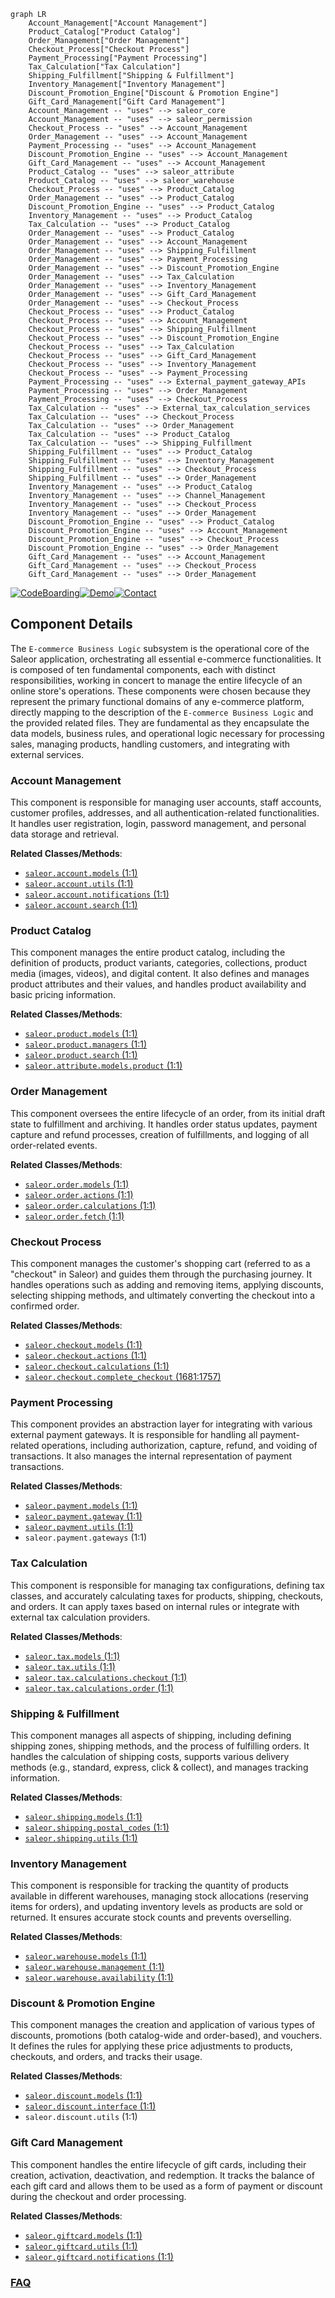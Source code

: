 ```mermaid
graph LR
    Account_Management["Account Management"]
    Product_Catalog["Product Catalog"]
    Order_Management["Order Management"]
    Checkout_Process["Checkout Process"]
    Payment_Processing["Payment Processing"]
    Tax_Calculation["Tax Calculation"]
    Shipping_Fulfillment["Shipping & Fulfillment"]
    Inventory_Management["Inventory Management"]
    Discount_Promotion_Engine["Discount & Promotion Engine"]
    Gift_Card_Management["Gift Card Management"]
    Account_Management -- "uses" --> saleor_core
    Account_Management -- "uses" --> saleor_permission
    Checkout_Process -- "uses" --> Account_Management
    Order_Management -- "uses" --> Account_Management
    Payment_Processing -- "uses" --> Account_Management
    Discount_Promotion_Engine -- "uses" --> Account_Management
    Gift_Card_Management -- "uses" --> Account_Management
    Product_Catalog -- "uses" --> saleor_attribute
    Product_Catalog -- "uses" --> saleor_warehouse
    Checkout_Process -- "uses" --> Product_Catalog
    Order_Management -- "uses" --> Product_Catalog
    Discount_Promotion_Engine -- "uses" --> Product_Catalog
    Inventory_Management -- "uses" --> Product_Catalog
    Tax_Calculation -- "uses" --> Product_Catalog
    Order_Management -- "uses" --> Product_Catalog
    Order_Management -- "uses" --> Account_Management
    Order_Management -- "uses" --> Shipping_Fulfillment
    Order_Management -- "uses" --> Payment_Processing
    Order_Management -- "uses" --> Discount_Promotion_Engine
    Order_Management -- "uses" --> Tax_Calculation
    Order_Management -- "uses" --> Inventory_Management
    Order_Management -- "uses" --> Gift_Card_Management
    Order_Management -- "uses" --> Checkout_Process
    Checkout_Process -- "uses" --> Product_Catalog
    Checkout_Process -- "uses" --> Account_Management
    Checkout_Process -- "uses" --> Shipping_Fulfillment
    Checkout_Process -- "uses" --> Discount_Promotion_Engine
    Checkout_Process -- "uses" --> Tax_Calculation
    Checkout_Process -- "uses" --> Gift_Card_Management
    Checkout_Process -- "uses" --> Inventory_Management
    Checkout_Process -- "uses" --> Payment_Processing
    Payment_Processing -- "uses" --> External_payment_gateway_APIs
    Payment_Processing -- "uses" --> Order_Management
    Payment_Processing -- "uses" --> Checkout_Process
    Tax_Calculation -- "uses" --> External_tax_calculation_services
    Tax_Calculation -- "uses" --> Checkout_Process
    Tax_Calculation -- "uses" --> Order_Management
    Tax_Calculation -- "uses" --> Product_Catalog
    Tax_Calculation -- "uses" --> Shipping_Fulfillment
    Shipping_Fulfillment -- "uses" --> Product_Catalog
    Shipping_Fulfillment -- "uses" --> Inventory_Management
    Shipping_Fulfillment -- "uses" --> Checkout_Process
    Shipping_Fulfillment -- "uses" --> Order_Management
    Inventory_Management -- "uses" --> Product_Catalog
    Inventory_Management -- "uses" --> Channel_Management
    Inventory_Management -- "uses" --> Checkout_Process
    Inventory_Management -- "uses" --> Order_Management
    Discount_Promotion_Engine -- "uses" --> Product_Catalog
    Discount_Promotion_Engine -- "uses" --> Account_Management
    Discount_Promotion_Engine -- "uses" --> Checkout_Process
    Discount_Promotion_Engine -- "uses" --> Order_Management
    Gift_Card_Management -- "uses" --> Account_Management
    Gift_Card_Management -- "uses" --> Checkout_Process
    Gift_Card_Management -- "uses" --> Order_Management
```
[![CodeBoarding](https://img.shields.io/badge/Generated%20by-CodeBoarding-9cf?style=flat-square)](https://github.com/CodeBoarding/CodeBoarding)[![Demo](https://img.shields.io/badge/Try%20our-Demo-blue?style=flat-square)](https://www.codeboarding.org/demo)[![Contact](https://img.shields.io/badge/Contact%20us%20-%20contact@codeboarding.org-lightgrey?style=flat-square)](mailto:contact@codeboarding.org)

## Component Details

The `E-commerce Business Logic` subsystem is the operational core of the Saleor application, orchestrating all essential e-commerce functionalities. It is composed of ten fundamental components, each with distinct responsibilities, working in concert to manage the entire lifecycle of an online store's operations. These components were chosen because they represent the primary functional domains of any e-commerce platform, directly mapping to the description of the `E-commerce Business Logic` and the provided related files. They are fundamental as they encapsulate the data models, business rules, and operational logic necessary for processing sales, managing products, handling customers, and integrating with external services.

### Account Management
This component is responsible for managing user accounts, staff accounts, customer profiles, addresses, and all authentication-related functionalities. It handles user registration, login, password management, and personal data storage and retrieval.


**Related Classes/Methods**:

- <a href="https://github.com/saleor/saleor/blob/master/saleor/account/models.py#L1-L1" target="_blank" rel="noopener noreferrer">`saleor.account.models` (1:1)</a>
- <a href="https://github.com/saleor/saleor/blob/master/saleor/account/utils.py#L1-L1" target="_blank" rel="noopener noreferrer">`saleor.account.utils` (1:1)</a>
- <a href="https://github.com/saleor/saleor/blob/master/saleor/account/notifications.py#L1-L1" target="_blank" rel="noopener noreferrer">`saleor.account.notifications` (1:1)</a>
- <a href="https://github.com/saleor/saleor/blob/master/saleor/account/search.py#L1-L1" target="_blank" rel="noopener noreferrer">`saleor.account.search` (1:1)</a>


### Product Catalog
This component manages the entire product catalog, including the definition of products, product variants, categories, collections, product media (images, videos), and digital content. It also defines and manages product attributes and their values, and handles product availability and basic pricing information.


**Related Classes/Methods**:

- <a href="https://github.com/saleor/saleor/blob/master/saleor/product/models.py#L1-L1" target="_blank" rel="noopener noreferrer">`saleor.product.models` (1:1)</a>
- <a href="https://github.com/saleor/saleor/blob/master/saleor/product/managers.py#L1-L1" target="_blank" rel="noopener noreferrer">`saleor.product.managers` (1:1)</a>
- <a href="https://github.com/saleor/saleor/blob/master/saleor/product/search.py#L1-L1" target="_blank" rel="noopener noreferrer">`saleor.product.search` (1:1)</a>
- <a href="https://github.com/saleor/saleor/blob/master/saleor/attribute/models/product.py#L1-L1" target="_blank" rel="noopener noreferrer">`saleor.attribute.models.product` (1:1)</a>


### Order Management
This component oversees the entire lifecycle of an order, from its initial draft state to fulfillment and archiving. It handles order status updates, payment capture and refund processes, creation of fulfillments, and logging of all order-related events.


**Related Classes/Methods**:

- <a href="https://github.com/saleor/saleor/blob/master/saleor/order/models.py#L1-L1" target="_blank" rel="noopener noreferrer">`saleor.order.models` (1:1)</a>
- <a href="https://github.com/saleor/saleor/blob/master/saleor/order/actions.py#L1-L1" target="_blank" rel="noopener noreferrer">`saleor.order.actions` (1:1)</a>
- <a href="https://github.com/saleor/saleor/blob/master/saleor/order/calculations.py#L1-L1" target="_blank" rel="noopener noreferrer">`saleor.order.calculations` (1:1)</a>
- <a href="https://github.com/saleor/saleor/blob/master/saleor/order/fetch.py#L1-L1" target="_blank" rel="noopener noreferrer">`saleor.order.fetch` (1:1)</a>


### Checkout Process
This component manages the customer's shopping cart (referred to as a "checkout" in Saleor) and guides them through the purchasing journey. It handles operations such as adding and removing items, applying discounts, selecting shipping methods, and ultimately converting the checkout into a confirmed order.


**Related Classes/Methods**:

- <a href="https://github.com/saleor/saleor/blob/master/saleor/checkout/models.py#L1-L1" target="_blank" rel="noopener noreferrer">`saleor.checkout.models` (1:1)</a>
- <a href="https://github.com/saleor/saleor/blob/master/saleor/checkout/actions.py#L1-L1" target="_blank" rel="noopener noreferrer">`saleor.checkout.actions` (1:1)</a>
- <a href="https://github.com/saleor/saleor/blob/master/saleor/checkout/calculations.py#L1-L1" target="_blank" rel="noopener noreferrer">`saleor.checkout.calculations` (1:1)</a>
- <a href="https://github.com/saleor/saleor/blob/master/saleor/checkout/complete_checkout.py#L1681-L1757" target="_blank" rel="noopener noreferrer">`saleor.checkout.complete_checkout` (1681:1757)</a>


### Payment Processing
This component provides an abstraction layer for integrating with various external payment gateways. It is responsible for handling all payment-related operations, including authorization, capture, refund, and voiding of transactions. It also manages the internal representation of payment transactions.


**Related Classes/Methods**:

- <a href="https://github.com/saleor/saleor/blob/master/saleor/payment/models.py#L1-L1" target="_blank" rel="noopener noreferrer">`saleor.payment.models` (1:1)</a>
- <a href="https://github.com/saleor/saleor/blob/master/saleor/payment/gateway.py#L1-L1" target="_blank" rel="noopener noreferrer">`saleor.payment.gateway` (1:1)</a>
- <a href="https://github.com/saleor/saleor/blob/master/saleor/payment/utils.py#L1-L1" target="_blank" rel="noopener noreferrer">`saleor.payment.utils` (1:1)</a>
- `saleor.payment.gateways` (1:1)


### Tax Calculation
This component is responsible for managing tax configurations, defining tax classes, and accurately calculating taxes for products, shipping, checkouts, and orders. It can apply taxes based on internal rules or integrate with external tax calculation providers.


**Related Classes/Methods**:

- <a href="https://github.com/saleor/saleor/blob/master/saleor/tax/models.py#L1-L1" target="_blank" rel="noopener noreferrer">`saleor.tax.models` (1:1)</a>
- <a href="https://github.com/saleor/saleor/blob/master/saleor/tax/utils.py#L1-L1" target="_blank" rel="noopener noreferrer">`saleor.tax.utils` (1:1)</a>
- <a href="https://github.com/saleor/saleor/blob/master/saleor/tax/calculations/checkout.py#L1-L1" target="_blank" rel="noopener noreferrer">`saleor.tax.calculations.checkout` (1:1)</a>
- <a href="https://github.com/saleor/saleor/blob/master/saleor/tax/calculations/order.py#L1-L1" target="_blank" rel="noopener noreferrer">`saleor.tax.calculations.order` (1:1)</a>


### Shipping & Fulfillment
This component manages all aspects of shipping, including defining shipping zones, shipping methods, and the process of fulfilling orders. It handles the calculation of shipping costs, supports various delivery methods (e.g., standard, express, click & collect), and manages tracking information.


**Related Classes/Methods**:

- <a href="https://github.com/saleor/saleor/blob/master/saleor/shipping/models.py#L1-L1" target="_blank" rel="noopener noreferrer">`saleor.shipping.models` (1:1)</a>
- <a href="https://github.com/saleor/saleor/blob/master/saleor/shipping/postal_codes.py#L1-L1" target="_blank" rel="noopener noreferrer">`saleor.shipping.postal_codes` (1:1)</a>
- <a href="https://github.com/saleor/saleor/blob/master/saleor/shipping/utils.py#L1-L1" target="_blank" rel="noopener noreferrer">`saleor.shipping.utils` (1:1)</a>


### Inventory Management
This component is responsible for tracking the quantity of products available in different warehouses, managing stock allocations (reserving items for orders), and updating inventory levels as products are sold or returned. It ensures accurate stock counts and prevents overselling.


**Related Classes/Methods**:

- <a href="https://github.com/saleor/saleor/blob/master/saleor/warehouse/models.py#L1-L1" target="_blank" rel="noopener noreferrer">`saleor.warehouse.models` (1:1)</a>
- <a href="https://github.com/saleor/saleor/blob/master/saleor/warehouse/management.py#L1-L1" target="_blank" rel="noopener noreferrer">`saleor.warehouse.management` (1:1)</a>
- <a href="https://github.com/saleor/saleor/blob/master/saleor/warehouse/availability.py#L1-L1" target="_blank" rel="noopener noreferrer">`saleor.warehouse.availability` (1:1)</a>


### Discount & Promotion Engine
This component manages the creation and application of various types of discounts, promotions (both catalog-wide and order-based), and vouchers. It defines the rules for applying these price adjustments to products, checkouts, and orders, and tracks their usage.


**Related Classes/Methods**:

- <a href="https://github.com/saleor/saleor/blob/master/saleor/discount/models.py#L1-L1" target="_blank" rel="noopener noreferrer">`saleor.discount.models` (1:1)</a>
- <a href="https://github.com/saleor/saleor/blob/master/saleor/discount/interface.py#L1-L1" target="_blank" rel="noopener noreferrer">`saleor.discount.interface` (1:1)</a>
- `saleor.discount.utils` (1:1)


### Gift Card Management
This component handles the entire lifecycle of gift cards, including their creation, activation, deactivation, and redemption. It tracks the balance of each gift card and allows them to be used as a form of payment or discount during the checkout and order processing.


**Related Classes/Methods**:

- <a href="https://github.com/saleor/saleor/blob/master/saleor/giftcard/models.py#L1-L1" target="_blank" rel="noopener noreferrer">`saleor.giftcard.models` (1:1)</a>
- <a href="https://github.com/saleor/saleor/blob/master/saleor/giftcard/utils.py#L1-L1" target="_blank" rel="noopener noreferrer">`saleor.giftcard.utils` (1:1)</a>
- <a href="https://github.com/saleor/saleor/blob/master/saleor/giftcard/notifications.py#L1-L1" target="_blank" rel="noopener noreferrer">`saleor.giftcard.notifications` (1:1)</a>




### [FAQ](https://github.com/CodeBoarding/GeneratedOnBoardings/tree/main?tab=readme-ov-file#faq)